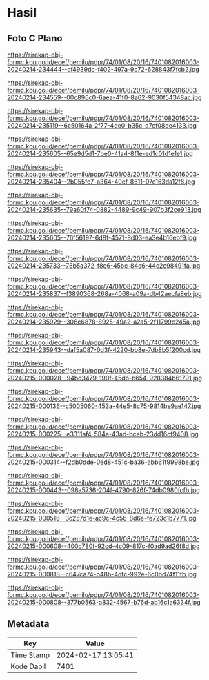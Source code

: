 # Hasil

## Foto C Plano

https://sirekap-obj-formc.kpu.go.id/ecef/pemilu/pdpr/74/01/08/20/16/7401082016003-20240214-234444--cf4939dc-f402-497a-9c72-628843f7fcb2.jpg

https://sirekap-obj-formc.kpu.go.id/ecef/pemilu/pdpr/74/01/08/20/16/7401082016003-20240214-234559--00c896c0-6aea-41f0-8a62-9030f54348ac.jpg

https://sirekap-obj-formc.kpu.go.id/ecef/pemilu/pdpr/74/01/08/20/16/7401082016003-20240214-235119--6c50164a-2f77-4de0-b35c-d7cf08de4133.jpg

https://sirekap-obj-formc.kpu.go.id/ecef/pemilu/pdpr/74/01/08/20/16/7401082016003-20240214-235605--65e9d5d1-7be0-41a4-8f1e-ed1c01d1e1e1.jpg

https://sirekap-obj-formc.kpu.go.id/ecef/pemilu/pdpr/74/01/08/20/16/7401082016003-20240214-235404--2b055fe7-a364-40cf-8611-07c163da12f8.jpg

https://sirekap-obj-formc.kpu.go.id/ecef/pemilu/pdpr/74/01/08/20/16/7401082016003-20240214-235635--79a60f74-0882-4489-9c49-907b3f2ce913.jpg

https://sirekap-obj-formc.kpu.go.id/ecef/pemilu/pdpr/74/01/08/20/16/7401082016003-20240214-235605--76f56197-6d8f-4571-8d03-ea3e4b16ebf9.jpg

https://sirekap-obj-formc.kpu.go.id/ecef/pemilu/pdpr/74/01/08/20/16/7401082016003-20240214-235733--78b5a372-f8c6-45bc-84c6-44c2c98491fa.jpg

https://sirekap-obj-formc.kpu.go.id/ecef/pemilu/pdpr/74/01/08/20/16/7401082016003-20240214-235837--f3890368-268a-4068-a09a-db42aecfa8eb.jpg

https://sirekap-obj-formc.kpu.go.id/ecef/pemilu/pdpr/74/01/08/20/16/7401082016003-20240214-235929--308c6878-8925-49a2-a2a5-2f11799e245a.jpg

https://sirekap-obj-formc.kpu.go.id/ecef/pemilu/pdpr/74/01/08/20/16/7401082016003-20240214-235943--daf5a087-0d3f-4220-bb8e-7db8b5f200cd.jpg

https://sirekap-obj-formc.kpu.go.id/ecef/pemilu/pdpr/74/01/08/20/16/7401082016003-20240215-000028--94bd3479-190f-45db-b654-928384b61791.jpg

https://sirekap-obj-formc.kpu.go.id/ecef/pemilu/pdpr/74/01/08/20/16/7401082016003-20240215-000136--c5005060-453a-44e5-8c75-9814be9ae147.jpg

https://sirekap-obj-formc.kpu.go.id/ecef/pemilu/pdpr/74/01/08/20/16/7401082016003-20240215-000225--e3311af4-584a-43ad-bceb-23dd16cf9408.jpg

https://sirekap-obj-formc.kpu.go.id/ecef/pemilu/pdpr/74/01/08/20/16/7401082016003-20240215-000314--f2db0dde-0ed8-451c-ba36-abb61f9998be.jpg

https://sirekap-obj-formc.kpu.go.id/ecef/pemilu/pdpr/74/01/08/20/16/7401082016003-20240215-000443--098a5736-204f-4790-826f-74db0980fcfb.jpg

https://sirekap-obj-formc.kpu.go.id/ecef/pemilu/pdpr/74/01/08/20/16/7401082016003-20240215-000516--3c257d1e-ac9c-4c56-8d6e-fe723c1b7771.jpg

https://sirekap-obj-formc.kpu.go.id/ecef/pemilu/pdpr/74/01/08/20/16/7401082016003-20240215-000608--400c780f-92cd-4c09-817c-f0ad9ad26f8d.jpg

https://sirekap-obj-formc.kpu.go.id/ecef/pemilu/pdpr/74/01/08/20/16/7401082016003-20240215-000818--c647ca74-b48b-4dfc-992e-6c0bd74f11fb.jpg

https://sirekap-obj-formc.kpu.go.id/ecef/pemilu/pdpr/74/01/08/20/16/7401082016003-20240215-000808--377b0563-a832-4567-b76d-ab16c1a6334f.jpg


## Metadata

| Key        | Value               |
| ---------- | ------------------- |
| Time Stamp | 2024-02-17 13:05:41 |
| Kode Dapil | 7401                |



